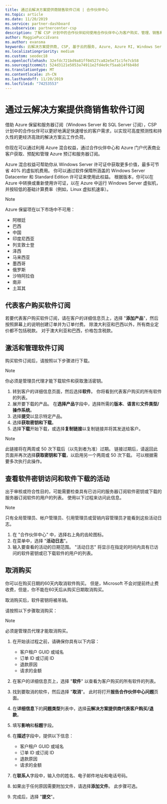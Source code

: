 ```yaml
---
title: 通过云解决方案提供商销售软件订阅 | 合作伙伴中心
ms.topic: article
ms.date: 11/20/2019
ms.service: partner-dashboard
ms.subservice: partnercenter-csp
description: 了解 CSP 计划中的合作伙伴如何使用合作伙伴中心为客户购买、管理、销售和取消 Azure 保留实例和服务器订阅。
author: MaggiePucciEvans
ms.author: evansma
keywords: 云解决方案提供商, CSP, 基于云的服务, Azure, Azure RI, Windows Server, SQL Server, 软件订阅
ms.localizationpriority: medium
ms.custom: seodec18
ms.openlocfilehash: 32efdc721bd9a81ff04527ca82e5e71c1fe7cb58
ms.sourcegitcommit: 524d3121e5053a74911e2fd4e9cf5aab14f6b48d
ms.translationtype: MT
ms.contentlocale: zh-CN
ms.lasthandoff: 11/20/2019
ms.locfileid: "74253553"
---
```

# <a name="sell-software-subscriptions-through-csp"></a>通过云解决方案提供商销售软件订阅

借助 Azure 保留和服务器订阅（Windows Server 和 SQL Server 订阅），CSP 计划中的合作伙伴可以更好地满足快速增长的客户需求，以实现可高度预测性和持久性的更经济高效的解决方案云工作负荷。 

你现在可以通过利用 Azure 混合权益，通过合作伙伴中心和 Azure 门户代表商业客户获取、预配和管理 Azure 预订和服务器订阅。 

Azure 混合权益可帮助你从 Windows Server 许可证中获取更多价值，最多可节省 40% 的虚拟机费用。 你可以通过软件保障所涵盖的 Windows Server Datacenter 和 Standard Edition 许可证来使用此权益。 根据版本，你可以在 Azure 中转换或重新使用许可证，以在 Azure 中运行 Windows Server 虚拟机，并按较低的基础计算费率（例如，Linux 虚拟机速率）。

> [!NOTE]  
> Azure 保留项在以下市场中不可用：  
> * 阿根廷
> * 巴西
> * 中国
> * 印度尼西亚
> * 列支敦士登
> * 泽西
> * 马来西亚
> * 墨西哥
> * 俄罗斯
> * 沙特阿拉伯
> * 南非
> * 土耳其

<!--March 20, 2019 - this list of countries was correct as of today. Maggie last updated the list according to FAREAST\v-pubobb in bug 20907186.
-->

## <a name="buy-software-subscriptions-on-behalf-of-customers"></a>代表客户购买软件订阅

若要代表客户购买软件订阅，请在客户的详细信息页上，选择 "**添加产品**"，然后按照屏幕上的说明创建订单并为订单付费。 除澳大利亚和巴西以外，所有商业定价都不包括税款。 对于澳大利亚和巴西，价格包含税款。

## <a name="activate-and-manage-software-subscriptions"></a>激活和管理软件订阅

购买软件订阅后，请按照以下步骤进行下载。

>[!NOTE]
>你必须是管理员代理才能下载软件和获取激活密钥。

1. 转到客户的详细信息页面，然后选择**软件**。 你将看到代表客户购买的所有软件的列表。 
2.  展开要下载的产品。 在**选择产品**字段中，选择所需的**版本**、**语言**和**文件类型/操作系统**。 
3.  选择**提交**以显示特定产品。 
4.  选择**获取密钥和下载**。 
5.  选择**下载**开始下载，或选择**复制链接**以复制链接并将其发送给客户。 

>[!NOTE]
>此链接将在两周或 50 次下载后（以先到者为准）过期。 链接过期后，请返回此页面并再次选择**获取密钥和下载**，以启用另一个两周或 50 次下载。 可以根据需要多次执行此操作。 

## <a name="view-activity-for-software-key-access-and-software-downloads"></a>查看软件密钥访问和软件下载的活动
出于审核或符合性目的，可能需要检查具有已访问的服务器订阅软件密钥或下载的服务器订阅软件的用户的列表。 使用以下过程来访问此信息。 

>[!NOTE]
>只有全局管理员、帐户管理员、引用管理员或营销内容管理员才能看到这些活动日志。 

1.  在 "合作伙伴中心" 中，选择右上角的齿轮图标。 
2.  在菜单中，选择 "**活动日志**"。
3.  输入要查看的活动的日期范围。 "活动日志" 将显示在指定的时间内具有已访问的软件密钥或已下载软件的用户的列表。 

## <a name="cancel-a-purchase"></a>取消购买

你可以在购买日期的60天内取消软件购买。 但是，Microsoft 不会对提前终止费收费，但是，你不能在60天后从购买日期取消购买。

取消购买后，软件密钥将被吊销。 

请按照以下步骤取消购买：

>[!NOTE]
>必须是管理员代理才能取消购买。 

1.  在开始该过程之前，请确保你具有以下内容：
    -   客户租户 GUID 或域名
    -   订单 ID 或订阅 ID
    -   退款原因
    -   请求的金额

2.  在客户的详细信息页上，选择 "**软件**" 以查看为客户购买的所有软件的列表。 

3.  找到要取消的软件，然后选择 "**取消**"。 此时将打开**报告合作伙伴中心问题**页面。 

4.  在**详细信息**下的**问题类型**列表中，选择**云解决方案提供商代表客户购买/退款**。

5.  填写**影响**和**标题**字段。 

6.  在**描述**字段中，提供以下信息： 
    -   客户租户 GUID 或域名
    -   订单 ID 或订阅 ID
    -   退款原因
    -   请求的金额

7.  在**联系人**字段中，输入你的姓名、电子邮件地址和电话号码。 

8.  如果出于任何原因需要附加文件，请选择**添加文件**。 此步骤可选。 

9.  完成后，选择 "**提交**"。
